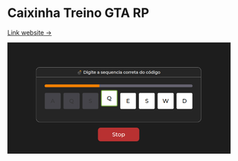 # Caixinha Treino GTA RP

[Link website ->](https://lucaspessivaldo.github.io/caixinha_treino_gta/)

![image](./img/screenshot.png)
